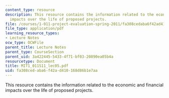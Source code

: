 ```yaml
---
content_type: resource
description: This resource contains the information related to the economic and financial
  impacts over the life of proposed projects.
file: /courses/1-011-project-evaluation-spring-2011/fa308cedaba6f42ad410168d86b1e7aa_MIT1_011S11_lec05.pdf
file_type: application/pdf
learning_resource_types:
- Lecture Notes
ocw_type: OCWFile
parent_title: Lecture Notes
parent_type: CourseSection
parent_uid: 3a422445-5433-4f71-bf03-20890ea05b4a
resourcetype: Document
title: MIT1_011S11_lec05.pdf
uid: fa308ced-aba6-f42a-d410-168d86b1e7aa
---
```

This resource contains the information related to the economic and financial impacts over the life of proposed projects.

